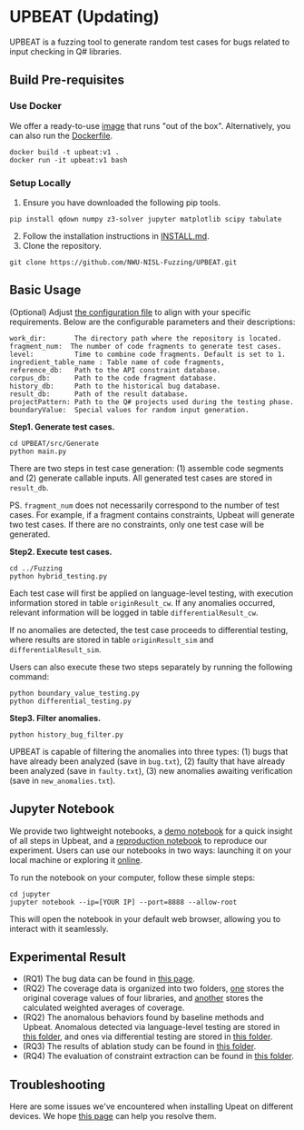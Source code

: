 # UPBEAT (Updating)

UPBEAT is a fuzzing tool to generate random test cases for bugs related to input checking in Q# libraries.

## Build Pre-requisites

### Use Docker

We offer a ready-to-use [image]() that runs "out of the box". Alternatively, you can also run the [Dockerfile](build/Dockerfile). 

```
docker build -t upbeat:v1 .
docker run -it upbeat:v1 bash
```

### Setup Locally

1. Ensure you have downloaded the following pip tools.
```
pip install qdown numpy z3-solver jupyter matplotlib scipy tabulate
```
2. Follow the installation instructions in [INSTALL.md](build/INSTALL.md).
3. Clone the repository.
```
git clone https://github.com/NWU-NISL-Fuzzing/UPBEAT.git
```

## Basic Usage

(Optional) Adjust [the configuration file](src/config.json) to align with your specific requirements. Below are the configurable parameters and their descriptions:

```
work_dir:       The directory path where the repository is located.
fragment_num:  The number of code fragments to generate test cases.
level:          Time to combine code fragments. Default is set to 1.
ingredient_table_name : Table name of code fragments,
reference_db:   Path to the API constraint database.
corpus_db:      Path to the code fragment database.
history_db:     Path to the historical bug database.
result_db:      Path of the result database.
projectPattern: Path to the Q# projects used during the testing phase.
boundaryValue:  Special values for random input generation.
```

**Step1. Generate test cases.**

```
cd UPBEAT/src/Generate
python main.py
```

There are two steps in test case generation: (1) assemble code segments and (2) generate callable inputs. All generated test cases are stored in `result_db`.

PS. `fragment_num` does not necessarily correspond to the number of test cases. For example, if a fragment contains constraints, Upbeat will generate two test cases. If there are no constraints, only one test case will be generated.

**Step2. Execute test cases.**

```
cd ../Fuzzing
python hybrid_testing.py
```

Each test case will first be applied on language-level testing, with execution information stored in table `originResult_cw`. If any anomalies occurred, relevant information will be logged in table `differentialResult_cw`. 

If no anomalies are detected, the test case proceeds to differential testing, where results are stored in table `originResult_sim` and `differentialResult_sim`.

Users can also execute these two steps separately by running the following command:

```
python boundary_value_testing.py
python differential_testing.py
```

**Step3. Filter anomalies.**

```
python history_bug_filter.py
```

UPBEAT is capable of filtering the anomalies into three types: (1) bugs that have already been analyzed (save in `bug.txt`), (2) faulty that have already been analyzed (save in `faulty.txt`), (3) new anomalies awaiting verification (save in `new_anomalies.txt`). 

## Jupyter Notebook

We provide two lightweight notebooks, a [demo notebook](jupyter/demo.ipynb) for a quick insight of all steps in Upbeat, and a [reproduction notebook](jupyter/reproduction.ipynb) to reproduce our experiment. Users can use our notebooks in two ways: launching it on your local machine or exploring it [online]().

To run the notebook on your computer, follow these simple steps:

```
cd jupyter
jupyter notebook --ip=[YOUR IP] --port=8888 --allow-root
```

This will open the notebook in your default web browser, allowing you to interact with it seamlessly.

## Experimental Result

+ (RQ1) The bug data can be found in [this page](data/result/BugList.md). 
+ (RQ2) The coverage data is organized into two folders, [one](data/experiment/cov-result-origin) stores the original coverage values of four libraries, and [another](data/experiment/cov-result-calculated) stores the calculated weighted averages of coverage.
+ (RQ2) The anomalous behaviors found by baseline methods and Upbeat. Anomalous detected via language-level testing are stored in [this folder](data/experiment/anomalies-lang), and ones via differential testing are stored in [this folder](data/experiment/anomalies-diff).
+ (RQ3) The results of ablation study can be found in [this folder](data/experiment/ablation-study).
+ (RQ4) The evaluation of constraint extraction can be found in [this folder](data/experiment/constraint-extraction).

## Troubleshooting

Here are some issues we've encountered when installing Upeat on different devices. We hope [this page](build/CommonIssues.md) can help you resolve them.
